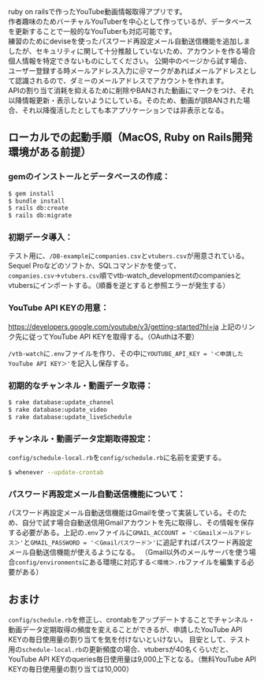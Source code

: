ruby on railsで作ったYouTube動画情報取得アプリです。
<br>
作者趣味のためバーチャルYouTuberを中心として作っているが、データベースを更新することで一般的なYouTuberも対応可能です。
<br>
練習のためにdeviseを使ったパスワード再設定メール自動送信機能を追加しましたが、セキュリティに関して十分推敲していないため、アカウントを作る場合個人情報を特定できないものにしてください。
公開中のページから試す場合、ユーザー登録する時メールアドレス入力に＠マークがあればメールアドレスとして認識されるので、ダミーのメールアドレスでアカウントを作れます。
<br>
APIの割り当て消耗を抑えるために削除やBANされた動画にマークをつけ、それ以降情報更新・表示しないようにしている。そのため、動画が誤BANされた場合、それ以降復活したとしても本アプリケーションでは非表示となる。

## ローカルでの起動手順（MacOS, Ruby on Rails開発環境がある前提）
### gemのインストールとデータベースの作成：
```sh
$ gem install
$ bundle install
$ rails db:create
$ rails db:migrate
```

### 初期データ導入：
テスト用に、`/DB-example`に`companies.csv`と`vtubers.csv`が用意されている。Sequel Proなどのソフトか、SQLコマンドかを使って、`companies.csv`→`vtubers.csv`順でvtb-watch_developmentのcompaniesとvtubersにインポートする。（順番を逆とすると参照エラーが発生する）

### YouTube API KEYの用意：
https://developers.google.com/youtube/v3/getting-started?hl=ja
上記のリンク先に従ってYouTube API KEYを取得する。（OAuthは不要）

`/vtb-watch`に`.env`ファイルを作り、その中に`YOUTUBE_API_KEY = '＜申請したYouTube API KEY＞'`を記入し保存する。

### 初期的なチャンネル・動画データ取得：
```sh
$ rake database:update_channel
$ rake database:update_video
$ rake database:update_liveSchedule
```

### チャンネル・動画データ定期取得設定：
`config/schedule-local.rb`を`config/schedule.rb`に名前を変更する。
```sh
$ whenever --update-crontab
```

### パスワード再設定メール自動送信機能について：
パスワード再設定メール自動送信機能はGmailを使って実装している。そのため、自分で試す場合自動送信用Gmailアカウントを先に取得し、その情報を保存する必要がある。上記の`.env`ファイルに`GMAIL_ACCOUNT = '＜Gmailメールアドレス＞'`と`GMAIL_PASSWORD = '＜Gmailパスワード＞'`に追記すればパスワード再設定メール自動送信機能が使えるようになる。
（Gmail以外のメールサーバを使う場合`config/environments`にある環境に対応する`＜環境＞.rb`ファイルを編集する必要がある）

## おまけ
`config/schedule.rb`を修正し、crontabをアップデートすることでチャンネル・動画データ定期取得の頻度を変えることができるが、申請したYouTube API KEYの毎日使用量の割り当てを気を付けないといけない。
目安として、テスト用の`schedule-local.rb`の更新頻度の場合、vtubersが40名くらいだと、YouTube API KEYのqueries毎日使用量は9,000上下となる。（無料YouTube API KEYの毎日使用量の割り当ては10,000）